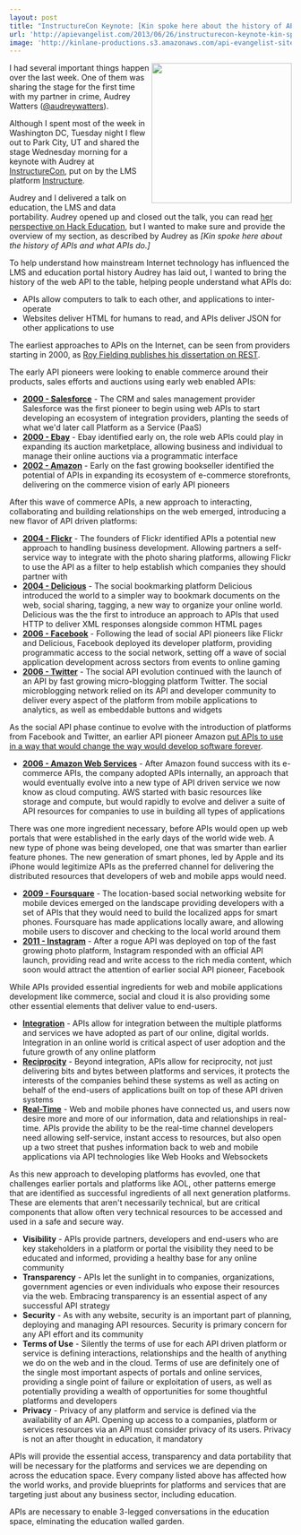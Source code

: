 ```yaml
---
layout: post
title: "InstructureCon Keynote: [Kin spoke here about the history of APIs and what APIs do.]"
url: 'http://apievangelist.com/2013/06/26/instructurecon-keynote-kin-spoke-here-about-the-history-of-apis-and-what-apis-do/'
image: 'http://kinlane-productions.s3.amazonaws.com/api-evangelist-site/blog/instructurecon-keynote-utah.jpg'
---
```


<img src="https://s3.amazonaws.com/kinlane-productions/events/instructurecon-2013/instructurecon-keynote-utah.jpg" alt="" width="250" align="right" />

I had several important things happen over the last week. One of them was sharing the stage for the first time with my partner in crime, Audrey Watters ([@audreywatters][1]).

Although I spent most of the week in Washington DC, Tuesday night I flew out to Park City, UT and shared the stage Wednesday morning for a keynote with Audrey at [InstructureCon][2], put on by the LMS platform [Instructure][3].

Audrey and I delivered a talk on education, the LMS and data portability. Audrey opened up and closed out the talk, you can read [her perspective on Hack Education][4], but I wanted to make sure and provide the overview of my section, as described by Audrey as _[Kin spoke here about the history of APIs and what APIs do.]_

To help understand how mainstream Internet technology has influenced the LMS and education portal history Audrey has laid out, I wanted to bring the history of the web API to the table, helping people understand what APIs do:

  * APIs allow computers to talk to each other, and applications to inter-operate
  * Websites deliver HTML for humans to read, and APIs deliver JSON for other applications to use

The earliest approaches to APIs on the Internet, can be seen from providers starting in 2000, as [Roy Fielding publishes his dissertation on REST][5].

The early API pioneers were looking to enable commerce around their products, sales efforts and auctions using early web enabled APIs:

  * **[2000 - Salesforce][6]** \- The CRM and sales management provider Salesforce was the first pioneer to begin using web APIs to start developing an ecosystem of integration providers, planting the seeds of what we'd later call Platform as a Service (PaaS)
  * **[2000 - Ebay][7]** \- Ebay identified early on, the role web APIs could play in expanding its auction marketplace, allowing business and individual to manage their online auctions via a programmatic interface
  * **[2002 - Amazon][8]** \- Early on the fast growing bookseller identified the potential of APIs in expanding its ecosystem of e-commerce storefronts, delivering on the commerce vision of early API pioneers

After this wave of commerce APIs, a new approach to interacting, collaborating and building relationships on the web emerged, introducing a new flavor of API driven platforms:

  * **[2004 - Flickr][9]** \- The founders of Flickr identified APIs a potential new approach to handling business development. Allowing partners a self-service way to integrate with the photo sharing platforms, allowing Flickr to use the API as a filter to help establish which companies they should partner with
  * **[2004 - Delicious][10]** \- The social bookmarking platform Delicious introduced the world to a simpler way to bookmark documents on the web, social sharing, tagging, a new way to organize your online world. Delicious was the the first to introduce an approach to APIs that used HTTP to deliver XML responses alongside common HTML pages
  * **[2006 - Facebook][11]** \- Following the lead of social API pioneers like Flickr and Delicious, Facebook deployed its developer platform, providing programmatic access to the social network, setting off a wave of social application development across sectors from events to online gaming
  * **[2006 - Twitter][12]** \- The social API evolution continued with the launch of an API by fast growing micro-blogging platform Twitter. The social microblogging network relied on its API and developer community to deliver every aspect of the platform from mobile applications to analytics, as well as embeddable buttons and widgets

As the social API phase continue to evolve with the introduction of platforms from Facebook and Twitter, an earlier API pioneer Amazon [put APIs to use in a way that would change the way would develop software forever][13].

  * **[2006 - Amazon Web Services][14]** \- After Amazon found success with its e-commerce APIs, the company adopted APIs internally, an approach that would eventually evolve into a new type of API driven service we now know as cloud computing. AWS started with basic resources like storage and compute, but would rapidly to evolve and deliver a suite of API resources for companies to use in building all types of applications

There was one more ingredient necessary, before APIs would open up web portals that were established in the early days of the world wide web. A new type of phone was being developed, one that was smarter than earlier feature phones. The new generation of smart phones, led by Apple and its iPhone would legitimize APIs as the preferred channel for delivering the distributed resources that developers of web and mobile apps would need.

  * **[2009 - Foursquare][15]** \- The location-based social networking website for mobile devices emerged on the landscape providing developers with a set of APIs that they would need to build the localized apps for smart phones. Foursquare has made applications locally aware, and allowing mobile users to discover and checking to the local world around them
  * **[2011 - Instagram][16]** \- After a rogue API was deployed on top of the fast growing photo platform, Instagram responded with an official API launch, providing read and write access to the rich media content, which soon would attract the attention of earlier social API pioneer, Facebook

While APIs provided essential ingredients for web and mobile applications development like commerce, social and cloud it is also providing some other essential elements that deliver value to end-users.

  * **[Integration][17]** \- APIs allow for integration between the multiple platforms and services we have adopted as part of our online, digital worlds. Integration in an online world is critical aspect of user adoption and the future growth of any online platform
  * **[Reciprocity][18]** \- Beyond integration, APIs allow for reciprocity, not just delivering bits and bytes between platforms and services, it protects the interests of the companies behind these systems as well as acting on behalf of the end-users of applications built on top of these API driven systems
  * **[Real-Time][19]** \- Web and mobile phones have connected us, and users now desire more and more of our information, data and relationships in real-time. APIs provide the ability to be the real-time channel developers need allowing self-service, instant access to resources, but also open up a two street that pushes information back to web and mobile applications via API technologies like Web Hooks and Websockets

As this new approach to developing platforms has evovled, one that challenges earlier portals and platforms like AOL, other patterns emerge that are identified as successful ingredients of all next generation platforms. These are elements that aren't necessarily technical, but are critical components that allow often very technical resources to be accessed and used in a safe and secure way.

  * **Visibility** \- APIs provide partners, developers and end-users who are key stakeholders in a platform or portal the visibility they need to be educated and informed, providing a healthy base for any online community
  * **Transparency** \- APIs let the sunlight in to companies, organizations, government agencies or even individuals who expose their resources via the web. Embracing transparency is an essential aspect of any successful API strategy
  * **Security** \- As with any website, security is an important part of planning, deploying and managing API resources. Security is primary concern for any API effort and its community
  * **Terms of Use** \- Silently the terms of use for each API driven platform or service is defining interactions, relationships and the health of anything we do on the web and in the cloud. Terms of use are definitely one of the single most important aspects of portals and online services, providing a single point of failure or exploitation of users, as well as potentially providing a wealth of opportunities for some thoughtful platforms and developers
  * **Privacy** \- Privacy of any platform and service is defined via the availability of an API. Opening up access to a companies, platform or services resources via an API must consider privacy of its users. Privacy is not an after thought in education, it mandatory

APIs will provide the essential access, transparency and data portability that will be necessary for the platforms and services we are depending on across the education space. Every company listed above has affected how the world works, and provide blueprints for platforms and services that are targeting just about any business sector, including education.

APIs are necessary to enable 3-legged conversations in the education space, elminating the education walled garden.

   [1]: https://twitter.com/audreywatters
   [2]: http://www.instructure.com/instructurecon (InstructureCon)
   [3]: http://www.instructure.com/ (LMS by Instructure)
   [4]: http://hackeducation.com/2013/06/19/the-lms-as-portal-instructurecon/
   [5]: http://www.ics.uci.edu/~fielding/pubs/dissertation/top.htm
   [6]: http://www.apievangelist.com/2011/01/28/history-of-apis-salesforce-com/ (History of Salesforce API)
   [7]: http://www.apievangelist.com/2011/01/26/history-of-apis-ebay/ (History of Ebay API)
   [8]: http://www.apievangelist.com/2011/01/28/history-of-apis-amazon-e-commerce/ (History of Amazon E-Commerce API)
   [9]: /2011/02/09/history-of-apis-flickr-api/ (History of Flickr API)
   [10]: /2013/06/09/history-of-apis-del-icio-us/ (History of Delicious API)
   [11]: http://www.apievangelist.com/2011/01/28/history-of-apis-facebook-development-platform/ (History of Facebook API)
   [12]: http://www.apievangelist.com/2011/01/26/history-of-apis-twitter/
   [13]: /2012/01/12/the-secret-to-amazons-success-internal-apis/
   [14]: http://www.apievangelist.com/2011/03/12/history-of-apis-amazon-s3/
   [15]: http://www.apievangelist.com/2011/03/11/history-of-apis-foursquare-api/ (History of Foursquare APIs)
   [16]: http://www.apievangelist.com/2011/03/11/history-of-apis-instagram-api/ (History of Instagram API)
   [17]: http://integration.apievangelist.com (API Integration)
   [18]: http://reciprocity.apievangelist.com (API Reciprocity)
   [19]: http://realtime.apievangelist.com/ (Real-Time APIs)
